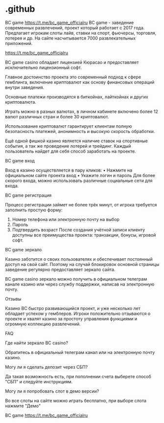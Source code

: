 # .github
BC game 
https://t.me/bc_game_officialru
BC game - заведение современных развлечений, проект который работает с 2017 года. Предлагает игрокам слоты лайв, ставки на спорт, фьючерсы, торговля, лотерея и др. На сайте насчитывается 7000 развлекательных приложений.

https://t.me/bc_game_officialru

BC game casino обладает лицензией Кюрасао и предоставляет исключительно лицензионный софт.

Главное достоинство проекта это современный подход к сфере гемблинга, включение криптовалют как основу финансовых операций внутри заведения.

Основные платежи производятся в биткойнах, лайткойнах и других криптовалюта.

Играть можно в разных валютах, в личном кабинете  включено более 12 валют различных стран и более 30 криптовалют.

Использование криптовалют гарантирует клиентам полную безопасность платежей, анонимность и высокую скорость обработки.

Ещё одной фишкой казино является наличие ставок на спортивные события, а так же проведение лотерей и трейдинг. Каждый пользователь найдет для себя способ заработать на проекте.

BC game вход

Вход в казино осуществляется в пару кликов: 
• Нажмите на официальном сайте проекта вход 
• Укажите логин и пароль
Для более скорого входа, можно использовать различные социальные сети для входа.

BC game регистрация

Процесс регистрации займет не более трёх минут, от игрока требуется заполнить простую форму: 
1. Номер телефона или электронную почту на выбор
2. Пароль
3. Подтвердить возраст
После создания учётной записи клиенту доступны все преимущества проекта: транзакции, бонусы, игровой софт.

BC game зеркало

Казино заботится о своих пользователях и обеспечивает постоянный доступ на свой сайт. Поэтому на случай блокировок основной страницы заведение регулярно предоставляет зеркало сайта.

BC game casino зеркало можно получить в официальном телеграм канале казино или через службу поддержки, написав на электронную почту.

Отзывы

Казино BC быстро развивающийся проект, и уже несколько лет обладает успехом у гемблеров. Игроки положительно отзываются о проекте и хвалят казино за простоту управления функциями и огромную коллекцию развлечений.

FAQ

Где найти зеркало BC casino?

Обратитесь в официальный телеграм канал или на электронную почту казино.

Могу ли я сделать депозит через СБП?

Да такая возможность есть, при пополнении счета выберете способ "СБП" и следуйте инструкциям.

Могу ли я попробовать слот в демо версии?

Во все слоты на сайте можно играть бесплатно, при выборе слота нажмите "Демо"

BC game https://t.me/bc_game_officialru  
